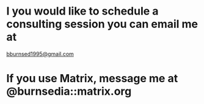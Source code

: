 # I you would like to schedule a consulting session you can email me at

bburnsed1995@gmail.com

# If you use Matrix, message me at @burnsedia::matrix.org

